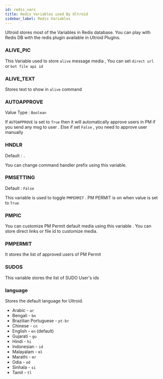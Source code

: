 ```yaml
---
id: redis_vars
title: Redis Variables used By Ultroid
sidebar_label: Redis Variables
---
```


Ultroid stores most of the Variables in Redis database. You can play with Redis DB with the redis plugin available in Ultroid Plugins.


### ALIVE_PIC

This Variable used to store `alive` message media , You can set `direct url` or `bot file api id`

### ALIVE_TEXT

Stores text to show in `alive` command

### AUTOAPPROVE

Value Type : `Boolean`

If `AUTOAPPROVE` is set to `True` then it will automatically approve users in PM if you send any msg to user . Else if set `False` , you need to approve user manually

### HNDLR

Default : `.`

You can change command handler prefix using this variable.

### PMSETTING

Default : `False`

This variable is used to toggle `PMPERMIT` . PM PERMIT is on when value is set to `True`

### PMPIC

You can customize PM Permit default media using this variable . You can store direct links or file id to customize media.

### PMPERMIT

It stores the list of approved users of PM Permit

### SUDOS 

This variable stores the list of SUDO User's ids

### language

Stores the default language for Ultroid.

- Arabic - `ar`
- Bengali - `bn`
- Brazilian Portuguese - `pt-br`
- Chinese - `cn`
- English - `en` (default)
- Gujarati - `gu`
- Hindi - `hi`
- Indonesian - `id`
- Malayalam - `ml`
- Marathi - `mr`
- Odia - `od`
- Sinhala - `si`
- Tamil - `tl`